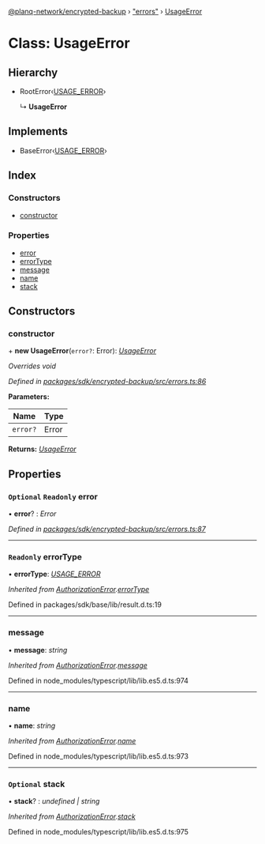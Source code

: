 [@planq-network/encrypted-backup](../README.md) › ["errors"](../modules/_errors_.md) › [UsageError](_errors_.usageerror.md)

# Class: UsageError

## Hierarchy

* RootError‹[USAGE_ERROR](../enums/_errors_.backuperrortypes.md#usage_error)›

  ↳ **UsageError**

## Implements

* BaseError‹[USAGE_ERROR](../enums/_errors_.backuperrortypes.md#usage_error)›

## Index

### Constructors

* [constructor](_errors_.usageerror.md#constructor)

### Properties

* [error](_errors_.usageerror.md#optional-readonly-error)
* [errorType](_errors_.usageerror.md#readonly-errortype)
* [message](_errors_.usageerror.md#message)
* [name](_errors_.usageerror.md#name)
* [stack](_errors_.usageerror.md#optional-stack)

## Constructors

###  constructor

\+ **new UsageError**(`error?`: Error): *[UsageError](_errors_.usageerror.md)*

*Overrides void*

*Defined in [packages/sdk/encrypted-backup/src/errors.ts:86](https://github.com/planq-network/planq-sdk/blob/master/packages/sdk/encrypted-backup/src/errors.ts#L86)*

**Parameters:**

Name | Type |
------ | ------ |
`error?` | Error |

**Returns:** *[UsageError](_errors_.usageerror.md)*

## Properties

### `Optional` `Readonly` error

• **error**? : *Error*

*Defined in [packages/sdk/encrypted-backup/src/errors.ts:87](https://github.com/planq-network/planq-sdk/blob/master/packages/sdk/encrypted-backup/src/errors.ts#L87)*

___

### `Readonly` errorType

• **errorType**: *[USAGE_ERROR](../enums/_errors_.backuperrortypes.md#usage_error)*

*Inherited from [AuthorizationError](_errors_.authorizationerror.md).[errorType](_errors_.authorizationerror.md#readonly-errortype)*

Defined in packages/sdk/base/lib/result.d.ts:19

___

###  message

• **message**: *string*

*Inherited from [AuthorizationError](_errors_.authorizationerror.md).[message](_errors_.authorizationerror.md#message)*

Defined in node_modules/typescript/lib/lib.es5.d.ts:974

___

###  name

• **name**: *string*

*Inherited from [AuthorizationError](_errors_.authorizationerror.md).[name](_errors_.authorizationerror.md#name)*

Defined in node_modules/typescript/lib/lib.es5.d.ts:973

___

### `Optional` stack

• **stack**? : *undefined | string*

*Inherited from [AuthorizationError](_errors_.authorizationerror.md).[stack](_errors_.authorizationerror.md#optional-stack)*

Defined in node_modules/typescript/lib/lib.es5.d.ts:975
